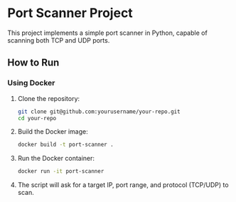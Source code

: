 # Port Scanner Project

This project implements a simple port scanner in Python, capable of scanning both TCP and UDP ports.

## How to Run

### Using Docker

1. Clone the repository:
    ```bash
    git clone git@github.com:yourusername/your-repo.git
    cd your-repo
    ```

2. Build the Docker image:
    ```bash
    docker build -t port-scanner .
    ```

3. Run the Docker container:
    ```bash
    docker run -it port-scanner
    ```

4. The script will ask for a target IP, port range, and protocol (TCP/UDP) to scan.

